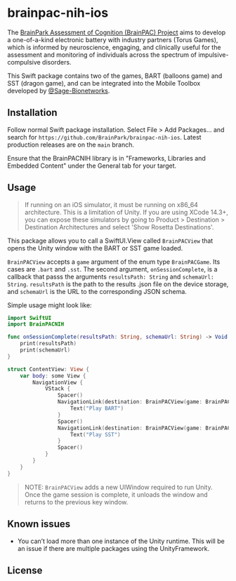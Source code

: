 # brainpac-nih-ios

The [BrainPark Assessment of Cognition (BrainPAC) Project](http://www.brainpark.com/projects/brain-pac) aims to develop a one-of-a-kind electronic battery with industry partners (Torus Games), which is informed by neuroscience, engaging, and clinically useful for the assessment and monitoring of individuals across the spectrum of impulsive-compulsive disorders.

This Swift package contains two of the games, BART (balloons game) and SST (dragon game), and can be integrated into the Mobile Toolbox developed by [@Sage-Bionetworks](https://github.com/Sage-Bionetworks).

## Installation

Follow normal Swift package installation. Select File > Add Packages... and search for `https://github.com/BrainPark/brainpac-nih-ios`. Latest production releases are on the `main` branch.

Ensure that the BrainPACNIH library is in "Frameworks, Libraries and Embedded Content" under the General tab for your target.

## Usage

> If running on an iOS simulator, it must be running on x86_64 architecture. This is a limitation of Unity. If you are using XCode 14.3+, you can expose these simulators by going to Product > Destination > Destination Architectures and select 'Show Rosetta Destinations'.

This package allows you to call a SwiftUI.View called `BrainPACView` that opens the Unity window with the BART or SST game loaded.

`BrainPACView` accepts a `game` argument of the enum type `BrainPACGame`. Its cases are `.bart` and `.sst`. The second argument, `onSessionComplete`, is a callback that passs the arguments `resultsPath: String` and `schemaUrl: String`. `resultsPath` is the path to the results .json file on the device storage, and `schemaUrl` is the URL to the corresponding JSON schema.

Simple usage might look like:

```swift
import SwiftUI
import BrainPACNIH

func onSessionComplete(resultsPath: String, schemaUrl: String) -> Void {
    print(resultsPath)
    print(schemaUrl)
}

struct ContentView: View {
    var body: some View {
        NavigationView {
            VStack {
                Spacer()
                NavigationLink(destination: BrainPACView(game: BrainPACGame.bart, onSessionComplete: onSessionComplete)) {
                    Text("Play BART")
                }
                Spacer()
                NavigationLink(destination: BrainPACView(game: BrainPACGame.sst, onSessionComplete: onSessionComplete)) {
                    Text("Play SST")
                }
                Spacer()
            }
        }
    }
}
```

> NOTE: `BrainPACView` adds a new UIWindow required to run Unity. Once the game session is complete, it unloads the window and returns to the previous key window.

## Known issues

- You can’t load more than one instance of the Unity runtime. This will be an issue if there are multiple packages using the UnityFramework.

## License

